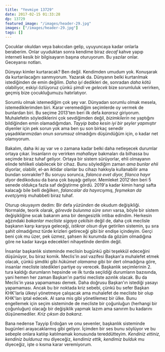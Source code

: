 ```yaml
---
title: "Yevmiye 13729"
date: 2017-02-15 01:33:28
dp: 13729
featured_image: "/images/header-29.jpg"
images: ["/images/header-29.jpg"]
tags: []
---
```




Çocuklar okuldan veya bakıcıdan gelip, uyuyuncaya kadar onlarla beraberim. Onlar
uyuduktan sonra kendime biraz *decaf* kahve yapıp interneti kesik bir
bilgisayarın başına oturuyorum. Bu yazılar onlar. Geceyarısı notları.

Dünyayı kimler kurtaracak? Ben değil. Kendimden umudum yok. Konuşarak da
kurtarılacağını sanmıyorum. Yazarak da. Dünyanın belki kurtarılmak istediğinden
de emin değilim. *Daha iyi* dedikleri de, sonradan *daha kötü* olabiliyor,
eskiyi özlüyoruz çünkü *şimdi* ve *gelecek* bize sorumluluk verirken, geçmiş
bize çocukluğumuzu hatırlatıyor. 

Sorumlu olmak istemediğim çok şey var. Dünyadan sorumlu olmak mesela,
istemediklerimden biri. Karar veremediğim seçimlerde oy vermek de bunlardan
biri. Bu seçime 2013'ten beri ilk defa *kararsız* giriyorum. Muhalefetin
söylediklerini çok sevdiğimden değil, *bizimkilerin* ne yaptığını bildiğinden
emin olamadığımdan. *Tayyip baba kesin iyi bir şeyler yapmıştır* diyenler için
pek sorun yok ama ben şu son birkaç senedir yaşadıklarımızdan onun *sorumsuz*
olmadığını düşündüğüm için, o kadar net olamıyorum. 

Bakalım, daha iki ay var ve o zamana kadar belki daha netleşecek durumlar ortaya
çıkar. İnsanların oy verirken *mahalleye* bakmaları da bilhassa bu seçimde biraz
tuhaf geliyor. Ortaya bir sistem sürüyorlar, ehli olmayanın elinde tehlikeli
olabilecek bir cihaz. Bunu söylediğim zaman *ama bunlar ehli* diyorlar,
olabilir, el-an iktidar olanlar bu cihazı hakkıyla kullanabilir ama bundan
sonrakiler? Bu soruyu sorunca, *falanca evet diyor, filanca hayır diyor*
dedikodusu da bana çok bayağı geliyor. Memleket 2012'den beri 5 senede oldukça
fazla saf değiştirme gördü. 2019'a kadar kimin hangi safta kalacağı bile belli
değilken, *falancalar da hayırcıymış, feşmekan da evetçiymiş* muhabbeti biraz
tuhaf.

Oturup okuyayım dedim: Bir defa *yüzünden* de okudum değişikliği. Normalde,
teorik olarak, *görevde bulunma süre sınırı* varsa, böyle bir sistem
değişikliğine sıcak bakarım ama bir dengesizlik intibaı edindim. Herkesin
ağzındaki *bakanlar mecliste sigaya çekilsin* değil de, daha çok meclisle
başkanın karşı karşıya geleceği, *istikrar olsun* diye getirilen sistemin, şu
sıra şahit olmadığımız türde krizleri getireceği gibi bir endişe
içindeyim. Gerçi beni çok mu üzer, pek üzmez, şahsen iki kurumda da gözüm
olmadığına göre ne kadar kavga edecekleri nihayetinde derdim değil.

İnsanlar başkanlık sisteminde meclisin bugünkü gibi teşekkül edeceğini
düşünüyor, bu biraz komik. Meclis'in asıl vazifesi Başkan'a muhalefet etmek
olacak, çünkü şimdiki gibi *hükümet olamama* gibi bir dert olmadığına göre,
insanlar mecliste istedikleri partiye oy verecek. Başkanlık seçimlerinin 2. tura
kaldığı durumların hepsinde ve ilk turda seçildiği durumların bazısında, yani
hemen her zaman Başkan'ın partisi mecliste azınlık olacak. Bu da Meclis'in yasa
yapamaması demek. Daha doğrusu Başkan'ın istediği yasayı yapamaması. Ancak bu
bir noktada kriz sebebi, çünkü bu sefer Başkan KHK'larla ülkeyi yönetmeye
çalışacak ama muhalefet de mecliste bir olup KHK'ları iptal edecek. Al sana mis
gibi yönetilemez bir ülke. Bunu engellemek için seçim sisteminde de mecliste bir
çoğunluğun (herhangi bir çoğunluğun) olacağı bir değişiklik yapmak lazım ama
sanırım bu kadarını düşünemediler. *Kriz çıksın da bakarız.*

Bana nedense Tayyip Erdoğan ve onu sevenler, başkanlık sisteminde bugünleri
arayacaklarmış gibi geliyor. İçimden bir ses bunu söylüyor ve bu sebeple onlara
katılıp katılmamak konusunda tereddütteyim. *Kendiniz ettiniz, kendiniz
buldunuz* mu diyeceğiz, *kendimiz ettik, kendimiz bulduk* mu diyeceğiz, işte o
kısma karar veremiyorum. 




